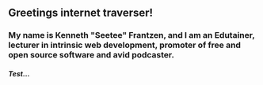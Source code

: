 ## Greetings internet traverser! 

### My name is Kenneth "Seetee" Frantzen, and I am an Edutainer, lecturer in intrinsic web development, promoter of free and open source software and avid podcaster.

##### Test...

